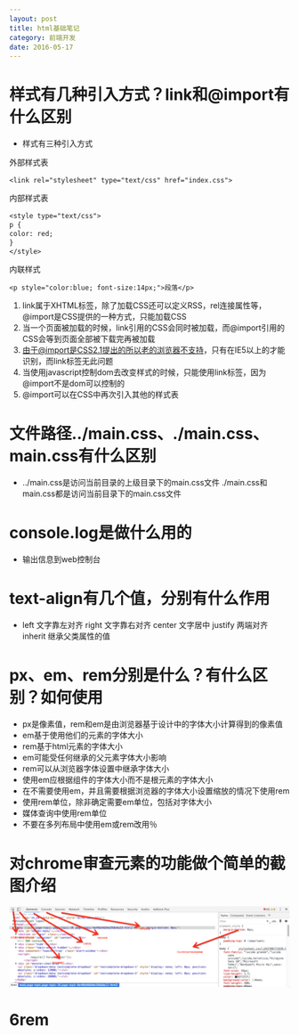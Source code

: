 ```yaml
---
layout: post
title: html基础笔记
category: 前端开发
date: 2016-05-17
---
```

	
# 样式有几种引入方式？link和@import有什么区别
	
* 样式有三种引入方式
	
外部样式表
 
	<link rel="stylesheet" type="text/css" href="index.css">
 
内部样式表
   	
	<style type="text/css">
	p {
	color: red;
	}
	</style>
    
内联样式
   
	<p style="color:blue; font-size:14px;">段落</p>
	
    
1. link属于XHTML标签，除了加载CSS还可以定义RSS，rel连接属性等，@import是CSS提供的一种方式，只能加载CSS
2. 当一个页面被加载的时候，link引用的CSS会同时被加载，而@import引用的CSS会等到页面全部被下载完再被加载
3. 由于@import是CSS2.1提出的所以老的浏览器不支持，只有在IE5以上的才能识别，而link标签无此问题
4. 当使用javascript控制dom去改变样式的时候，只能使用link标签，因为@import不是dom可以控制的
5. @import可以在CSS中再次引入其他的样式表
	
# 文件路径../main.css、./main.css、main.css有什么区别
	
* ../main.css是访问当前目录的上级目录下的main.css文件
./main.css和main.css都是访问当前目录下的main.css文件
    
# console.log是做什么用的
	
* 输出信息到web控制台
	
# text-align有几个值，分别有什么作用
	
* left  文字靠左对齐
right   文字靠右对齐
center  文字居中
justify 两端对齐
inherit 继承父类属性的值
    
# px、em、rem分别是什么？有什么区别？如何使用
	
* px是像素值，rem和em是由浏览器基于设计中的字体大小计算得到的像素值
* em基于使用他们的元素的字体大小
* rem基于html元素的字体大小
* em可能受任何继承的父元素字体大小影响
* rem可以从浏览器字体设置中继承字体大小
* 使用em应根据组件的字体大小而不是根元素的字体大小
* 在不需要使用em，并且需要根据浏览器的字体大小设置缩放的情况下使用rem
* 使用rem单位，除非确定需要em单位，包括对字体大小
* 媒体查询中使用rem单位
* 不要在多列布局中使用em或rem改用％
	
# 对chrome审查元素的功能做个简单的截图介绍
	
	
![](/images/task5shoot.png)
	
	
# 6rem
	


